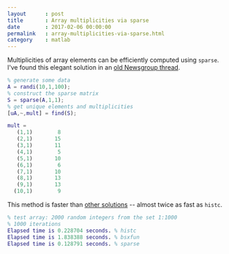 ```yaml
---
layout      : post
title       : Array multiplicities via sparse
date        : 2017-02-06 00:00:00
permalink   : array-multiplicities-via-sparse.html
category    : matlab
---
```

Multiplicities of array elements can be efficiently computed using `sparse`.
I've found this elegant solution in an [old Newsgroup thread](http://fr.mathworks.com/matlabcentral/newsreader/view_thread/68132).

```matlab
% generate some data
A = randi(10,1,100);
% construct the sparse matrix
S = sparse(A,1,1);
% get unique elements and multiplicities
[uA,~,mult] = find(S);
```

```matlab
mult =
   (1,1)        8
   (2,1)       15
   (3,1)       11
   (4,1)        5
   (5,1)       10
   (6,1)        6
   (7,1)       10
   (8,1)       13
   (9,1)       13
  (10,1)        9
```

This method is faster than [other solutions](http://stackoverflow.com/questions/21710781/how-to-quickly-get-the-array-of-multiplicities/) -- almost twice as fast as `histc`.

```matlab
% test array: 2000 random integers from the set 1:1000
% 1000 iterations
Elapsed time is 0.228704 seconds. % histc
Elapsed time is 1.838388 seconds. % bsxfun
Elapsed time is 0.128791 seconds. % sparse
```
